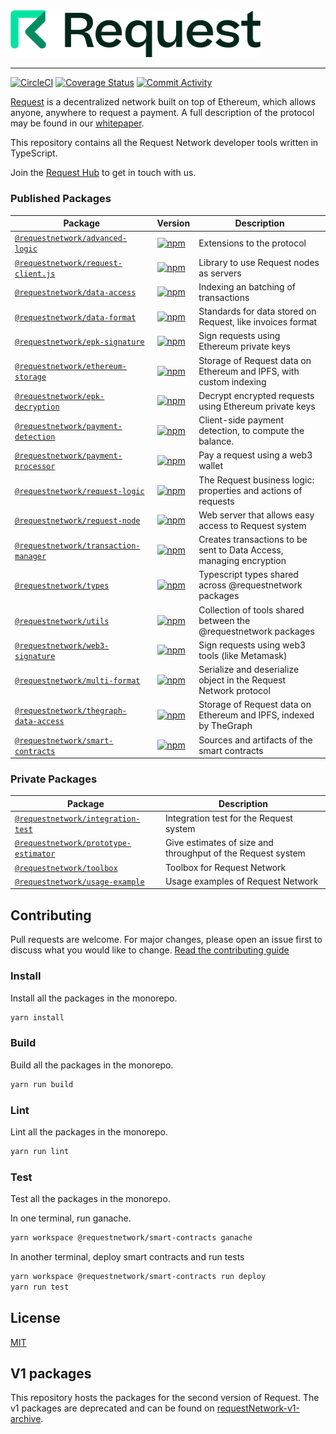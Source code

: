 <img src="https://raw.githubusercontent.com/RequestNetwork/Request/master/Hubs/Request%20Logos/OnLight/png/Request_onlight_reg_green.png" width="400px" >

---

[![CircleCI](https://img.shields.io/circleci/project/github/RequestNetwork/requestNetwork/master.svg)](https://circleci.com/gh/RequestNetwork/requestNetwork)
[![Coverage Status](https://coveralls.io/repos/github/RequestNetwork/requestNetwork/badge.svg?branch=master)](https://coveralls.io/github/RequestNetwork/requestNetwork?branch=master)
[![Commit Activity](https://img.shields.io/github/commit-activity/m/RequestNetwork/requestNetwork.svg?color=green)](https://github.com/RequestNetwork/requestNetwork/pulse/monthly)

[Request][website-url] is a decentralized network built on top of Ethereum, which allows anyone, anywhere to request a payment. A full description of the protocol may be found in our [whitepaper][whitepaper-url].

This repository contains all the Request Network developer tools written in TypeScript.

Join the [Request Hub][requesthub-slack-url] to get in touch with us.

[website-url]: https://request.network
[whitepaper-url]: https://request.network/assets/pdf/request_whitepaper.pdf
[requesthub-slack-url]: https://request-slack.herokuapp.com/

### Published Packages

| Package                                                                  | Version                                                                                                                                             | Description                                                         |
| ------------------------------------------------------------------------ | --------------------------------------------------------------------------------------------------------------------------------------------------- | ------------------------------------------------------------------- |
| [`@requestnetwork/advanced-logic`](/packages/advanced-logic)             | [![npm](https://img.shields.io/npm/v/@requestnetwork/advanced-logic.svg)](https://www.npmjs.com/package/@requestnetwork/advanced-logic)             | Extensions to the protocol                                          |
| [`@requestnetwork/request-client.js`](/packages/request-client.js)       | [![npm](https://img.shields.io/npm/v/@requestnetwork/request-client.js.svg)](https://www.npmjs.com/package/@requestnetwork/request-client.js)       | Library to use Request nodes as servers                             |
| [`@requestnetwork/data-access`](/packages/data-access)                   | [![npm](https://img.shields.io/npm/v/@requestnetwork/data-access.svg)](https://www.npmjs.com/package/@requestnetwork/data-access)                   | Indexing an batching of transactions                                |
| [`@requestnetwork/data-format`](/packages/data-format)                   | [![npm](https://img.shields.io/npm/v/@requestnetwork/data-format.svg)](https://www.npmjs.com/package/@requestnetwork/data-format)                   | Standards for data stored on Request, like invoices format          |
| [`@requestnetwork/epk-signature`](/packages/epk-signature)               | [![npm](https://img.shields.io/npm/v/@requestnetwork/epk-signature.svg)](https://www.npmjs.com/package/@requestnetwork/epk-signature)               | Sign requests using Ethereum private keys                           |
| [`@requestnetwork/ethereum-storage`](/packages/ethereum-storage)         | [![npm](https://img.shields.io/npm/v/@requestnetwork/ethereum-storage.svg)](https://www.npmjs.com/package/@requestnetwork/ethereum-storage)         | Storage of Request data on Ethereum and IPFS, with custom indexing  |
| [`@requestnetwork/epk-decryption`](/packages/epk-decryption)             | [![npm](https://img.shields.io/npm/v/@requestnetwork/epk-decryption.svg)](https://www.npmjs.com/package/@requestnetwork/epk-decryption)             | Decrypt encrypted requests using Ethereum private keys              |
| [`@requestnetwork/payment-detection`](/packages/payment-detection)       | [![npm](https://img.shields.io/npm/v/@requestnetwork/payment-detection.svg)](https://www.npmjs.com/package/@requestnetwork/payment-detection)       | Client-side payment detection, to compute the balance.              |
| [`@requestnetwork/payment-processor`](/packages/payment-processor)       | [![npm](https://img.shields.io/npm/v/@requestnetwork/payment-processor.svg)](https://www.npmjs.com/package/@requestnetwork/payment-processor)       | Pay a request using a web3 wallet                                   |
| [`@requestnetwork/request-logic`](/packages/request-logic)               | [![npm](https://img.shields.io/npm/v/@requestnetwork/request-logic.svg)](https://www.npmjs.com/package/@requestnetwork/request-logic)               | The Request business logic: properties and actions of requests      |
| [`@requestnetwork/request-node`](/packages/request-node)                 | [![npm](https://img.shields.io/npm/v/@requestnetwork/request-node.svg)](https://www.npmjs.com/package/@requestnetwork/request-node)                 | Web server that allows easy access to Request system                |
| [`@requestnetwork/transaction-manager`](/packages/transaction-manager)   | [![npm](https://img.shields.io/npm/v/@requestnetwork/transaction-manager.svg)](https://www.npmjs.com/package/@requestnetwork/transaction-manager)   | Creates transactions to be sent to Data Access, managing encryption |
| [`@requestnetwork/types`](/packages/types)                               | [![npm](https://img.shields.io/npm/v/@requestnetwork/types.svg)](https://www.npmjs.com/package/@requestnetwork/types)                               | Typescript types shared across @requestnetwork packages             |
| [`@requestnetwork/utils`](/packages/utils)                               | [![npm](https://img.shields.io/npm/v/@requestnetwork/utils.svg)](https://www.npmjs.com/package/@requestnetwork/utils)                               | Collection of tools shared between the @requestnetwork packages     |
| [`@requestnetwork/web3-signature`](/packages/web3-signature)             | [![npm](https://img.shields.io/npm/v/@requestnetwork/web3-signature.svg)](https://www.npmjs.com/package/@requestnetwork/web3-signature)             | Sign requests using web3 tools (like Metamask)                      |
| [`@requestnetwork/multi-format`](/packages/multi-format)                 | [![npm](https://img.shields.io/npm/v/@requestnetwork/multi-format.svg)](https://www.npmjs.com/package/@requestnetwork/multi-format)                 | Serialize and deserialize object in the Request Network protocol    |
| [`@requestnetwork/thegraph-data-access`](/packages/thegraph-data-access) | [![npm](https://img.shields.io/npm/v/@requestnetwork/thegraph-data-access.svg)](https://www.npmjs.com/package/@requestnetwork/thegraph-data-access) | Storage of Request data on Ethereum and IPFS, indexed by TheGraph   |
| [`@requestnetwork/smart-contracts`](/packages/smart-contracts)           | [![npm](https://img.shields.io/npm/v/@requestnetwork/smart-contracts.svg)](https://www.npmjs.com/package/@requestnetwork/smart-contracts)           | Sources and artifacts of the smart contracts                        |

### Private Packages

| Package                                                                | Description                                                 |
| ---------------------------------------------------------------------- | ----------------------------------------------------------- |
| [`@requestnetwork/integration-test`](/packages/integration-test)       | Integration test for the Request system                     |
| [`@requestnetwork/prototype-estimator`](/packages/prototype-estimator) | Give estimates of size and throughput of the Request system |
| [`@requestnetwork/toolbox`](/packages/toolbox)                         | Toolbox for Request Network                                 |
| [`@requestnetwork/usage-example`](/packages/usage-example)             | Usage examples of Request Network                           |

## Contributing

Pull requests are welcome. For major changes, please open an issue first to discuss what you would like to change.
[Read the contributing guide](https://github.com/RequestNetwork/requestNetwork/blob/master/CONTRIBUTING.md)

### Install

Install all the packages in the monorepo.

```bash
yarn install
```

### Build

Build all the packages in the monorepo.

```bash
yarn run build
```

### Lint

Lint all the packages in the monorepo.

```bash
yarn run lint
```

### Test

Test all the packages in the monorepo.

In one terminal, run ganache.

```bash
yarn workspace @requestnetwork/smart-contracts ganache
```

In another terminal, deploy smart contracts and run tests

```bash
yarn workspace @requestnetwork/smart-contracts run deploy
yarn run test
```

## License

[MIT](https://github.com/RequestNetwork/requestNetwork/blob/master/LICENSE)

## V1 packages

This repository hosts the packages for the second version of Request. The v1 packages are deprecated and can be found on [requestNetwork-v1-archive](https://github.com/RequestNetwork/requestNetwork-v1-archive).
